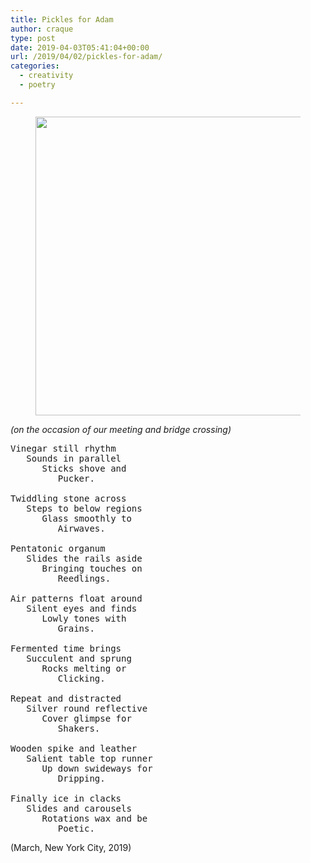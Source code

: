 ```yaml
---
title: Pickles for Adam
author: craque
type: post
date: 2019-04-03T05:41:04+00:00
url: /2019/04/02/pickles-for-adam/
categories:
  - creativity
  - poetry

---
```

<div class="wp-block-image">
  <figure class="aligncenter is-resized"><img src="https://sounding.com/blog/wp-content/uploads/2019/04/pickes-for-adam-1024x854.jpg" alt="" class="wp-image-1069" width="576" height="478" /></figure>
</div>

_(on the_ <g class="gr_ gr\_77 gr-alert gr\_spell gr\_inline\_cards gr\_run\_anim ContextualSpelling ins-del multiReplace gr-progress" id="77" data-gr-id="77">_occasion_</g> _of our meeting and bridge crossing)_

<pre class="wp-block-preformatted">Vinegar still rhythm<br />   Sounds in parallel<br />      Sticks shove and<br />         Pucker.<br /><br />Twiddling stone across<br />   Steps to below regions<br />      Glass smoothly to <br />         Airwaves.<br /><br />Pentatonic organum<br />   Slides the rails aside<br />      Bringing touches on<br />         Reedlings.<br /><br />Air patterns float around<br />   Silent eyes and finds<br />      Lowly tones with<br />         Grains.<br /><br />Fermented time brings<br />   Succulent and sprung<br />      Rocks melting or<br />         Clicking.<br /><br />Repeat and distracted<br />   Silver round reflective<br />      Cover glimpse for<br />         Shakers.<br /><br />Wooden spike and leather <br />   Salient table top runner<br />      Up down swideways for<br />         Dripping.<br /><br />Finally ice in clacks <br />   Slides and carousels<br />      Rotations wax and be<br />         Poetic.<br /></pre>

(March, New York City, 2019)